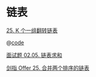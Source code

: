 # 链表

[25. K 个一组翻转链表](https://leetcode.cn/problems/reverse-nodes-in-k-group/)

@[code](./k_linked.py)

[面试题 02.05. 链表求和](https://leetcode.cn/problems/sum-lists-lcci/)

[剑指 Offer 25. 合并两个排序的链表](https://leetcode.cn/problems/he-bing-liang-ge-pai-xu-de-lian-biao-lcof/)
